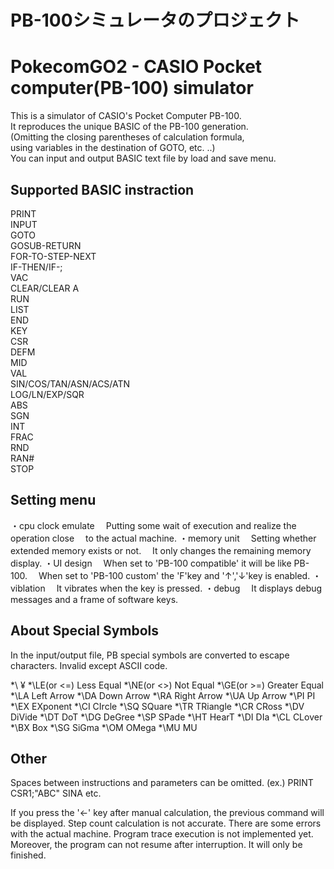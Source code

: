 # PB-100シミュレータのプロジェクト
# PokecomGO2 - CASIO Pocket computer(PB-100) simulator

This is a simulator of CASIO's Pocket Computer PB-100.  
It reproduces the unique BASIC of the PB-100 generation.  
(Omitting the closing parentheses of calculation formula,  
using variables in the destination of GOTO, etc. ..)  
You can input and output BASIC text file by load and save menu.  

## Supported BASIC instraction
PRINT  
INPUT  
GOTO  
GOSUB-RETURN  
FOR-TO-STEP-NEXT  
IF-THEN/IF-;  
VAC  
CLEAR/CLEAR A  
RUN  
LIST  
END  
KEY  
CSR  
DEFM  
MID  
VAL  
SIN/COS/TAN/ASN/ACS/ATN  
LOG/LN/EXP/SQR  
ABS  
SGN  
INT  
FRAC  
RND  
RAN#  
STOP  

## Setting menu
・cpu clock emulate
　Putting some wait of execution and realize the operation close
　to the actual machine.
・memory unit
　Setting whether extended memory exists or not.
　It only changes the remaining memory display.
・UI design
　When set to 'PB-100 compatible' it will be like PB-100.
　When set to 'PB-100 custom' the 'F'key and '↑','↓'key is enabled.
・viblation
　It vibrates when the key is pressed.
・debug
　It displays debug messages and a frame of software keys.

## About Special Symbols
In the input/output file, PB special symbols are converted to escape characters.
Invalid except ASCII code.

*\\  ¥
*\LE(or <=) Less Equal
*\NE(or <>) Not Equal
*\GE(or >=) Greater Equal
*\LA Left Arrow
*\DA Down Arrow
*\RA Right Arrow
*\UA Up Arrow
*\PI PI
*\EX EXponent
*\CI CIrcle
*\SQ SQuare
*\TR TRiangle
*\CR CRoss
*\DV DiVide
*\DT DoT
*\DG DeGree
*\SP SPade
*\HT HearT
*\DI DIa
*\CL CLover
*\BX Box
*\SG SiGma
*\OM OMega
*\MU MU
 
## Other
Spaces between instructions and parameters can be omitted.
(ex.)
PRINT CSR1;"ABC"
SINA
etc.

If you press the '←' key after manual calculation,
the previous command will be displayed.
Step count calculation is not accurate. There are some errors with the actual machine.
Program trace execution is not implemented yet.
Moreover, the program can not resume after interruption. It will only be finished.